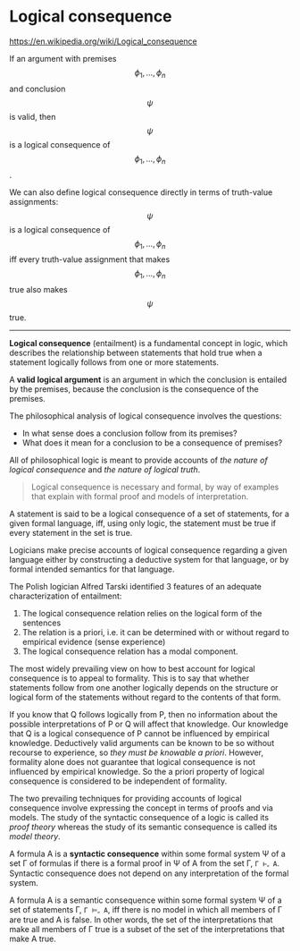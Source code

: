 # Logical consequence

https://en.wikipedia.org/wiki/Logical_consequence

If an argument with premises $$\phi_1,\dots,\phi_n$$ 
and conclusion $$\psi$$ is valid, 
then $$\psi$$ is a logical consequence of $$\phi_1,\dots,\phi_n$$.

We can also define logical consequence directly in terms of truth-value assignments: 
$$\psi$$ is a logical consequence of $$\phi_1,\dots,\phi_n$$ 
iff every truth-value assignment 
that makes $$\phi_1,\dots,\phi_n$$ true 
also makes $$\psi$$ true.

---

**Logical consequence** (entailment) is a fundamental concept in logic, which describes the relationship between statements that hold true when a statement logically follows from one or more statements.

A **valid logical argument** is an argument in which the conclusion is entailed by the premises, because the conclusion is the consequence of the premises.

The philosophical analysis of logical consequence involves the questions:
- In what sense does a conclusion follow from its premises?
- What does it mean for a conclusion to be a consequence of premises?

All of philosophical logic is meant to provide accounts of *the nature of logical consequence* and *the nature of logical truth*.

> Logical consequence is necessary and formal, by way of examples that explain with formal proof and models of interpretation.

A statement is said to be a logical consequence of a set of statements, for a given formal language, iff, using only logic, the statement must be true if every statement in the set is true.

Logicians make precise accounts of logical consequence regarding a given language either by constructing a deductive system for that language, or by formal intended semantics for that language.

The Polish logician Alfred Tarski identified 3 features of an adequate characterization of entailment:
1. The logical consequence relation relies on the logical form of the sentences
2. The relation is a priori, i.e. it can be determined with or without regard to empirical evidence (sense experience)
3. The logical consequence relation has a modal component.


The most widely prevailing view on how to best account for logical consequence is to appeal to formality. This is to say that whether statements follow from one another logically depends on the structure or logical form of the statements without regard to the contents of that form.


If you know that Q follows logically from P, then no information about the possible interpretations of P or Q will affect that knowledge. Our knowledge that Q is a logical consequence of P cannot be influenced by empirical knowledge. Deductively valid arguments can be known to be so without recourse to experience, so *they must be knowable a priori*. However, formality alone does not guarantee that logical consequence is not influenced by empirical knowledge. So the a priori property of logical consequence is considered to be independent of formality.

The two prevailing techniques for providing accounts of logical consequence involve expressing the concept in terms of proofs and via models. The study of the syntactic consequence of a logic is called its *proof theory* whereas the study of its semantic consequence is called its *model theory*.


A formula A is a **syntactic consequence** within some formal system Ψ of a set Γ of formulas if there is a formal proof in Ψ of A from the set Γ, `Γ ⊢ᵩ A`. Syntactic consequence does not depend on any interpretation of the formal system.

A formula A is a semantic consequence within some formal system Ψ of a set of statements Γ, `Γ ⊨ᵩ A`, iff there is no model in which all members of Γ are true and A is false. In other words, the set of the interpretations that make all members of Γ true is a subset of the set of the interpretations that make A true.
